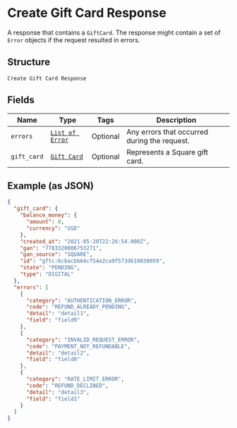 
# Create Gift Card Response

A response that contains a `GiftCard`. The response might contain a set of `Error` objects if the request
resulted in errors.

## Structure

`Create Gift Card Response`

## Fields

| Name | Type | Tags | Description |
|  --- | --- | --- | --- |
| `errors` | [`List of Error`](../../doc/models/error.md) | Optional | Any errors that occurred during the request. |
| `gift_card` | [`Gift Card`](../../doc/models/gift-card.md) | Optional | Represents a Square gift card. |

## Example (as JSON)

```json
{
  "gift_card": {
    "balance_money": {
      "amount": 0,
      "currency": "USD"
    },
    "created_at": "2021-05-20T22:26:54.000Z",
    "gan": "7783320006753271",
    "gan_source": "SQUARE",
    "id": "gftc:6cbacbb64cf54e2ca9f573d619038059",
    "state": "PENDING",
    "type": "DIGITAL"
  },
  "errors": [
    {
      "category": "AUTHENTICATION_ERROR",
      "code": "REFUND_ALREADY_PENDING",
      "detail": "detail1",
      "field": "field9"
    },
    {
      "category": "INVALID_REQUEST_ERROR",
      "code": "PAYMENT_NOT_REFUNDABLE",
      "detail": "detail2",
      "field": "field0"
    },
    {
      "category": "RATE_LIMIT_ERROR",
      "code": "REFUND_DECLINED",
      "detail": "detail3",
      "field": "field1"
    }
  ]
}
```

